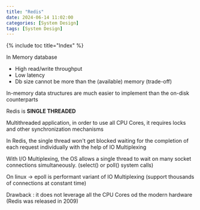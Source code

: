 ```yaml
---
title: "Redis"
date: 2024-06-14 11:02:00
categories: [System Design]
tags: [System Design]
---
```

{% include toc title="Index" %}

In Memory database
- High read/write throughput
- Low latency
- Db size cannot be more than the (available) memory (trade-off)

In-memory data structures are much easier to implement than the on-disk counterparts

Redis is **SINGLE THREADED**

Multithreaded application, in order to use all CPU Cores, it requires locks and other synchronization mechanisms

In Redis, the single thread won't get blocked waiting for the completion of each request individually with the help of IO Multiplexing

With I/O Multiplexing, the OS allows a single thread to wait on many socket connections simultaneously. (select() or poll() system calls)

On linux -> epoll is performant variant of IO Multiplexing (support thousands of connections at constant time)


Drawback : it does not leverage all the CPU Cores od the modern hardware (Redis was released in 2009)







